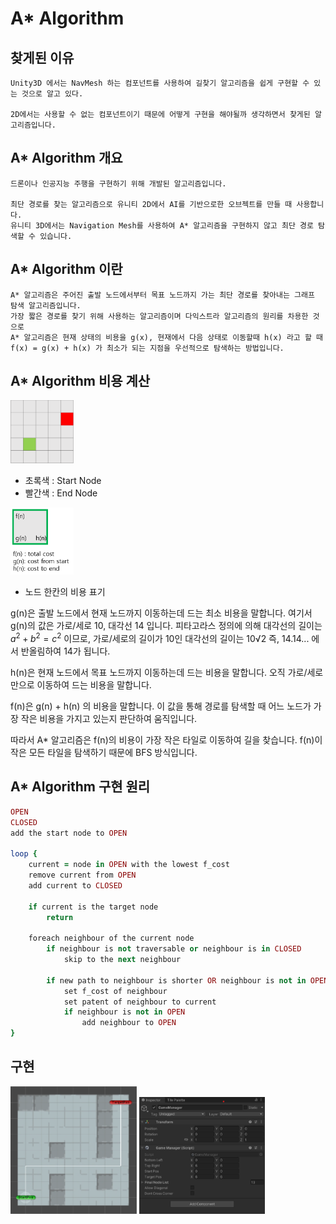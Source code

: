 # A* Algorithm

## 찾게된 이유 
    Unity3D 에서는 NavMesh 하는 컴포넌트를 사용하여 길찾기 알고리즘을 쉽게 구현할 수 있는 것으로 알고 있다. 

    2D에서는 사용할 수 없는 컴포넌트이기 때문에 어떻게 구현을 해야될까 생각하면서 찾게된 알고리즘입니다.

## A* Algorithm 개요

    드론이나 인공지능 주행을 구현하기 위해 개발된 알고리즘입니다. 
    
    최단 경로를 찾는 알고리즘으로 유니티 2D에서 AI를 기반으로한 오브젝트를 만들 때 사용합니다. 
    유니티 3D에서는 Navigation Mesh를 사용하여 A* 알고리즘을 구현하지 않고 최단 경로 탐색할 수 있습니다. 

## A* Algorithm 이란

    A* 알고리즘은 주어진 출발 노드에서부터 목표 노드까지 가는 최단 경로를 찾아내는 그래프 탐색 알고리즘입니다.
    가장 짧은 경로를 찾기 위해 사용하는 알고리즘이며 다익스트라 알고리즘의 원리를 차용한 것으로
    A* 알고리즘은 현재 상태의 비용을 g(x), 현재에서 다음 상태로 이동할때 h(x) 라고 할 때 
    f(x) = g(x) + h(x) 가 최소가 되는 지점을 우선적으로 탐색하는 방법입니다. 

## A* Algorithm 비용 계산 

 <img src="https://github.com/parkjun-0521/unity_-practice/blob/main/Astar_Algorithm/Image/grid.PNG" width="20%" height="10%" /> 
 
 - 초록색 : Start Node
 - 빨간색 : End Node
 
 <img src="https://github.com/parkjun-0521/unity_-practice/blob/main/Astar_Algorithm/Image/Node.PNG" width="20%" height="10%" />  
 
 - 노드 한칸의 비용 표기  

 
g(n)은 출발 노드에서 현재 노드까지 이동하는데 드는 최소 비용을 말합니다.
여기서 g(n)의 값은 가로/세로 10, 대각선 14 입니다. 
피타고라스 정의에 의해 대각선의 길이는 $a^2+b^2=c^2$ 이므로, 가로/세로의 길이가 10인 대각선의 길이는 10√2 즉, 14.14... 에서 반올림하여 14가 됩니다. 
    
h(n)은 현재 노드에서 목표 노드까지 이동하는데 드는 비용을 말합니다. 
오직 가로/세로만으로 이동하여 드는 비용을 말합니다. 
    
f(n)은 g(n) + h(n) 의 비용을 말합니다. 이 값을 통해 경로를 탐색할 때 어느 노드가 가장 작은 비용을 가지고 있는지 판단하여 움직입니다. 
    
따라서 A* 알고리즘은 f(n)의 비용이 가장 작은 타일로 이동하여 길을 찾습니다. f(n)이 작은 모든 타일을 탐색하기 때문에 BFS 방식입니다. 

## A* Algorithm 구현 원리 

```ruby
OPEN                                                                               // OPEN Node ( 비어있고 열려있는 노드 )
CLOSED                                                                             // CLOSED Node ( 닫혀있는 노드 ) 
add the start node to OPEN                                                         // 시작 노드를 OPEN Nodex 을 추가 
                                                                                        
loop {                                                                             // 찾을 때 까지 loop 문을 돈다. ( while문 사용 )
    current = node in OPEN with the lowest f_cost                                  // 임의의 변수 current에 OPEN Node 중에서 f(n)의 값이 작은 것을 대입 ( 현재 노드 : current )
    remove current from OPEN                                                       // OPEN Node 에서 current 값을 제거 ( 작은 값으로 이동하기 때문에 current는 닫힌 노드가 된다 )
    add current to CLOSED                                                          // CLOSED Node에 current 값을 추가 ( 닫힌 노드가 된 current를 CLOSED에 추가 )

    if current is the target node                                                  // 현재 노드가 목표 노드를 찾았으면 종료 
        return

    foreach neighbour of the current node                                          // 목표 노드를 못찾았을 경우 현재 노드에서 이웃 노드를 탐색한다.         
        if neighbour is not traversable or neighbour is in CLOSED                  // 이웃 노드중에 통과할 수 없거나 닫힌 노드가 없는경우 ( 범위 안 && 장애물 없음 && CLOSED Nosd가 없는 경우 )
            skip to the next neighbour                                             // 다음 이웃 노드로 이동

        if new path to neighbour is shorter OR neighbour is not in OPEN            // 이동비용이 이웃노드의 g()보다 작거나 || OPEN에 이웃 노드가 없는 경우   
            set f_cost of neighbour                                                // 이웃 노드의 f() 비용을 설정한다. ( 먼저 g(), h() 비용을 계산하여 작업을 수행 )
            set patent of neighbour to current                                     // 현재 노드를 이웃 노드의 부모로 설정한다. 
            if neighbour is not in OPEN                                            // 이웃 노드가 열린 목록에 없을 경우 ( 즉, 닫힌 노드가 아닌경우 )
                add neighbour to OPEN                                              // 이웃 노드를 OPEN Node에 추가하고 이 작업을 계속 반복한다. 
}
```


## 구현 
<img src="https://github.com/parkjun-0521/unity_-practice/blob/main/Astar_Algorithm/Image/Astar2.png" width="40%" height="20%" />  <img src="https://github.com/parkjun-0521/unity_-practice/blob/main/Astar_Algorithm/Image/Astar.png" width="40%" height="20%" />  

